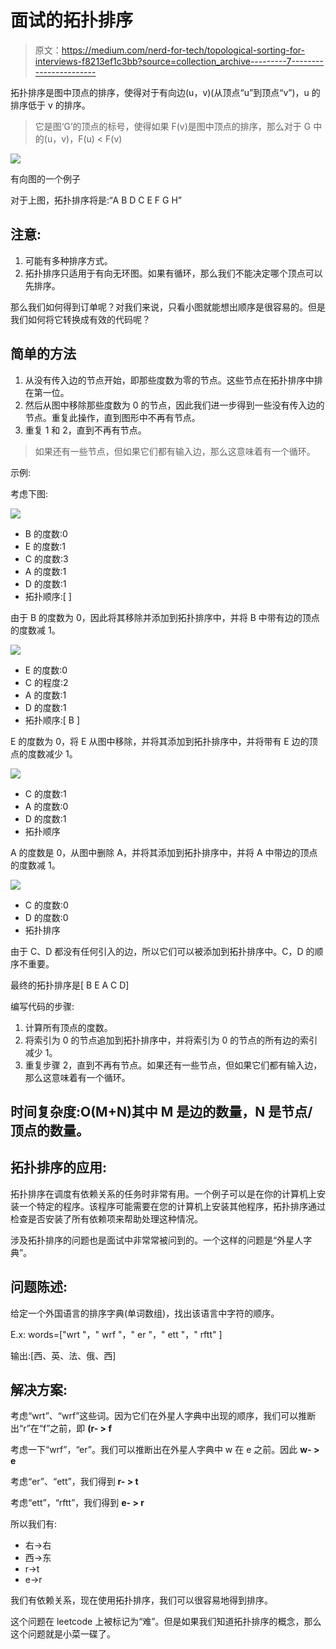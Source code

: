 # 面试的拓扑排序

> 原文：<https://medium.com/nerd-for-tech/topological-sorting-for-interviews-f8213ef1c3bb?source=collection_archive---------7----------------------->

拓扑排序是图中顶点的排序，使得对于有向边(u，v)(从顶点“u”到顶点“v”)，u 的排序低于 v 的排序。

> 它是图‘G’的顶点的标号，使得如果 F(v)是图中顶点的排序，那么对于 G 中的(u，v)，F(u) < F(v)

![](img/81c4b40d2a577abd4867e0a743f112b4.png)

有向图的一个例子

对于上图，拓扑排序将是:“A B D C E F G H”

## 注意:

1.  可能有多种排序方式。
2.  拓扑排序只适用于有向无环图。如果有循环，那么我们不能决定哪个顶点可以先排序。

那么我们如何得到订单呢？对我们来说，只看小图就能想出顺序是很容易的。但是我们如何将它转换成有效的代码呢？

## 简单的方法

1.  从没有传入边的节点开始，即那些度数为零的节点。这些节点在拓扑排序中排在第一位。
2.  然后从图中移除那些度数为 0 的节点，因此我们进一步得到一些没有传入边的节点。重复此操作，直到图形中不再有节点。
3.  重复 1 和 2，直到不再有节点。

> 如果还有一些节点，但如果它们都有输入边，那么这意味着有一个循环。

示例:

考虑下图:

![](img/49cdae8a2e8c0827b1704b72d194cdb7.png)

*   B 的度数:0
*   E 的度数:1
*   C 的度数:3
*   A 的度数:1
*   D 的度数:1
*   拓扑顺序:[ ]

由于 B 的度数为 0，因此将其移除并添加到拓扑排序中，并将 B 中带有边的顶点的度数减 1。

![](img/3d5c7a172a8f28b9df298cc69922e387.png)

*   E 的度数:0
*   C 的程度:2
*   A 的度数:1
*   D 的度数:1
*   拓扑顺序:[ B ]

E 的度数为 0，将 E 从图中移除，并将其添加到拓扑排序中，并将带有 E 边的顶点的度数减少 1。

![](img/20e34f6b9fdcb05655e4701bbac554e7.png)

*   C 的度数:1
*   A 的度数:0
*   D 的度数:1
*   拓扑顺序

A 的度数是 0，从图中删除 A，并将其添加到拓扑排序中，并将 A 中带边的顶点的度数减 1。

![](img/ac4f6788c6f4c07072cb1f31f61058e8.png)

*   C 的度数:0
*   D 的度数:0
*   拓扑排序

由于 C、D 都没有任何引入的边，所以它们可以被添加到拓扑排序中。C，D 的顺序不重要。

最终的拓扑排序是[ B E A C D]

编写代码的步骤:

1.  计算所有顶点的度数。
2.  将索引为 0 的节点追加到拓扑排序中，并将索引为 0 的节点的所有边的索引减少 1。
3.  重复步骤 2，直到不再有节点。如果还有一些节点，但如果它们都有输入边，那么这意味着有一个循环。

## 时间复杂度:O(M+N)其中 M 是边的数量，N 是节点/顶点的数量。

## 拓扑排序的应用:

拓扑排序在调度有依赖关系的任务时非常有用。一个例子可以是在你的计算机上安装一个特定的程序。该程序可能需要在您的计算机上安装其他程序，拓扑排序通过检查是否安装了所有依赖项来帮助处理这种情况。

涉及拓扑排序的问题也是面试中非常常被问到的。一个这样的问题是“外星人字典”。

## 问题陈述:

给定一个外国语言的排序字典(单词数组)，找出该语言中字符的顺序。

E.x: words=["wrt "，" wrf "，" er "，" ett "，" rftt" ]

输出:[西、英、法、俄、西]

## 解决方案:

考虑“wrt”、“wrf”这些词。因为它们在外星人字典中出现的顺序，我们可以推断出“r”在“f”之前，即 **(r- > f**

考虑一下“wrf”，“er”。我们可以推断出在外星人字典中 w 在 e 之前。因此 **w- > e**

考虑“er”、“ett”，我们得到 **r- > t**

考虑“ett”，“rftt”，我们得到 **e- > r**

所以我们有:

*   右->右
*   西->东
*   r->t
*   e->r

我们有依赖关系，现在使用拓扑排序，我们可以很容易地得到排序。

这个问题在 leetcode 上被标记为“难”。但是如果我们知道拓扑排序的概念，那么这个问题就是小菜一碟了。